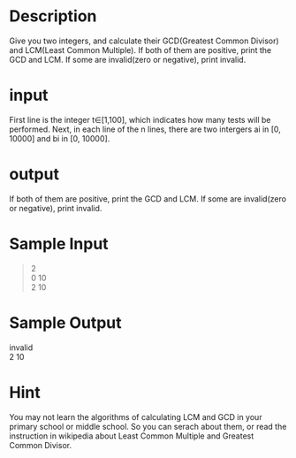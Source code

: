 # Description  
Give you two integers, and calculate their GCD(Greatest Common Divisor) and LCM(Least Common Multiple). If both of them are positive, print the GCD and LCM. If some are invalid(zero or negative), print invalid.  

# input  
First line is the integer t∈[1,100], which indicates how many tests will be performed. Next, in each line of the n lines, there are two intergers ai in [0, 10000] and bi in [0, 10000].  

# output  
If both of them are positive, print the GCD and LCM. If some are invalid(zero or negative), print invalid.  

# Sample Input  
>2  
0 10  
2 10  
# Sample Output  
invalid  
2 10  
# Hint  
You may not learn the algorithms of calculating LCM and GCD in your primary school or middle school. So you can serach about them, or read the instruction in wikipedia about Least Common Multiple and Greatest Common Divisor.  
